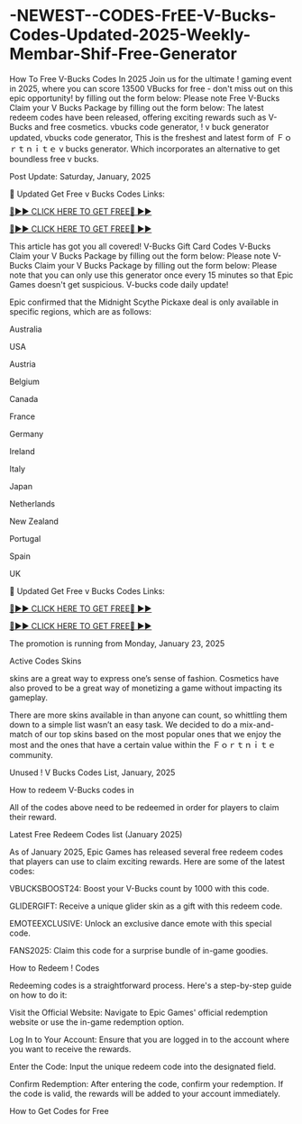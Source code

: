 # -NEWEST--CODES-FrEE-V-Bucks-Codes-Updated-2025-Weekly-Membar-Shif-Free-Generator


How To Free V-Bucks Codes In 2025 Join us for the ultimate ! gaming event in 2025, where you can score 13500 VBucks for free - don't miss out on this epic opportunity! by filling out the form below: Please note Free V-Bucks Claim your V Bucks Package by filling out the form below: The latest redeem codes have been released, offering exciting rewards such as V-Bucks and free cosmetics. vbucks code generator, ! v buck generator updated, vbucks code generator, This is the freshest and latest form of Ｆｏｒｔｎｉｔｅ v bucks generator. Which incorporates an alternative to get boundless free v bucks.

Post Update: Saturday, January, 2025
>>>>>>>>>>>>>>>>>>>>>>>>>>>>>>>>>>>>>>>>>>>>>>>>>>>>>>>>>>>>>>>>>>>>>>>>>>>>>>>>>>>>>>>>>>>>>>>>>>>>>

🔰 Updated Get Free v Bucks Codes Links:

[🔴►► CLICK HERE TO GET FREE🔴 ►►](https://cutli.me/v-bucks)

[🔴►► CLICK HERE TO GET FREE🔴 ►►](https://cutli.me/v-bucks)

>>>>>>>>>>>>>>>>>>>>>>>>>>>>>>>>>>>>>>>>>>>>>>>>>>>>>>>>>>>>>>>>>>>>>>>>>>>>>>>>>>>>>>>>>>>>>>>>>>>>>>

This article has got you all covered! V-Bucks Gift Card Codes V-Bucks Claim your V Bucks Package by filling out the form below: Please note V-Bucks Claim your V Bucks Package by filling out the form below: Please note that you can only use this generator once every 15 minutes so that Epic Games doesn't get suspicious. V-bucks code daily update!

Epic confirmed that the Midnight Scythe Pickaxe deal is only available in specific regions, which are as follows:

Australia

USA

Austria

Belgium

Canada

France

Germany

Ireland

Italy

Japan

Netherlands

New Zealand

Portugal

Spain

UK

>>>>>>>>>>>>>>>>>>>>>>>>>>>>>>>>>>>>>>>>>>>>>>>>>>>>>>>>>>>>>>>>>>>>>>>>>>>>>>>>>>>>>>>>>>>>>>>>>>>>>

🔰 Updated Get Free v Bucks Codes Links:

[🔴►► CLICK HERE TO GET FREE🔴 ►►](https://cutli.me/v-bucks)

[🔴►► CLICK HERE TO GET FREE🔴 ►►](https://cutli.me/v-bucks)

>>>>>>>>>>>>>>>>>>>>>>>>>>>>>>>>>>>>>>>>>>>>>>>>>>>>>>>>>>>>>>>>>>>>>>>>>>>>>>>>>>>>>>>>>>>>>>>>>>>>>>

The promotion is running from Monday, January 23, 2025

Active Codes Skins

skins are a great way to express one’s sense of fashion. Cosmetics have also proved to be a great way of monetizing a game without impacting its gameplay.

There are more skins available in than anyone can count, so whittling them down to a simple list wasn’t an easy task. We decided to do a mix-and-match of our top skins based on the most popular ones that we enjoy the most and the ones that have a certain value within the Ｆｏｒｔｎｉｔｅ community.

Unused ! V Bucks Codes List, January, 2025

How to redeem V-Bucks codes in

All of the codes above need to be redeemed in order for players to claim their reward.

Latest Free Redeem Codes list (January 2025)

As of January 2025, Epic Games has released several free redeem codes that players can use to claim exciting rewards. Here are some of the latest codes:

VBUCKSBOOST24: Boost your V-Bucks count by 1000 with this code.

GLIDERGIFT: Receive a unique glider skin as a gift with this redeem code.

EMOTEEXCLUSIVE: Unlock an exclusive dance emote with this special code.

FANS2025: Claim this code for a surprise bundle of in-game goodies.

How to Redeem ! Codes

Redeeming codes is a straightforward process. Here's a step-by-step guide on how to do it:

Visit the Official Website: Navigate to Epic Games' official redemption website or use the in-game redemption option.

Log In to Your Account: Ensure that you are logged in to the account where you want to receive the rewards.

Enter the Code: Input the unique redeem code into the designated field.

Confirm Redemption: After entering the code, confirm your redemption. If the code is valid, the rewards will be added to your account immediately.

How to Get Codes for Free
